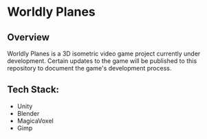 # Worldly Planes

## Overview
Worldly Planes is a 3D isometric video game project currently under development. Certain updates to the game will be published to this repository to document the game's development process.

## Tech Stack:
- Unity
- Blender
- MagicaVoxel
- Gimp
